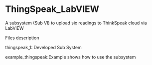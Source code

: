 # ThingSpeak_LabVIEW
A subsystem (Sub VI) to upload six readings to ThinkSpeak cloud via LabVIEW

Files description  

thingspeak_1: Developed Sub System 

example_thingspeak:Example shows how to use the subsystem 

